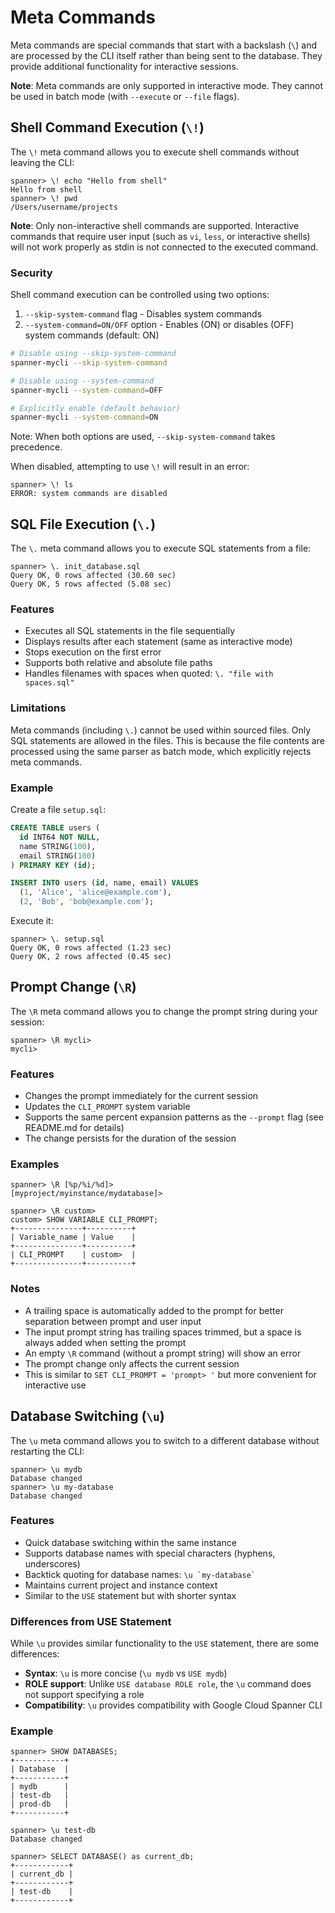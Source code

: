 # Meta Commands

Meta commands are special commands that start with a backslash (`\`) and are processed by the CLI itself rather than being sent to the database. They provide additional functionality for interactive sessions.

**Note**: Meta commands are only supported in interactive mode. They cannot be used in batch mode (with `--execute` or `--file` flags).

## Shell Command Execution (`\!`)

The `\!` meta command allows you to execute shell commands without leaving the CLI:

```
spanner> \! echo "Hello from shell"
Hello from shell
spanner> \! pwd
/Users/username/projects
```

**Note**: Only non-interactive shell commands are supported. Interactive commands that require user input (such as `vi`, `less`, or interactive shells) will not work properly as stdin is not connected to the executed command.

### Security

Shell command execution can be controlled using two options:

1. `--skip-system-command` flag - Disables system commands
2. `--system-command=ON/OFF` option - Enables (ON) or disables (OFF) system commands (default: ON)

```bash
# Disable using --skip-system-command
spanner-mycli --skip-system-command

# Disable using --system-command
spanner-mycli --system-command=OFF

# Explicitly enable (default behavior)
spanner-mycli --system-command=ON
```

Note: When both options are used, `--skip-system-command` takes precedence.

When disabled, attempting to use `\!` will result in an error:

```
spanner> \! ls
ERROR: system commands are disabled
```

## SQL File Execution (`\.`)

The `\.` meta command allows you to execute SQL statements from a file:

```
spanner> \. init_database.sql
Query OK, 0 rows affected (30.60 sec)
Query OK, 5 rows affected (5.08 sec)
```

### Features

- Executes all SQL statements in the file sequentially
- Displays results after each statement (same as interactive mode)
- Stops execution on the first error
- Supports both relative and absolute file paths
- Handles filenames with spaces when quoted: `\. "file with spaces.sql"`

### Limitations

Meta commands (including `\.`) cannot be used within sourced files. Only SQL statements are allowed in the files. This is because the file contents are processed using the same parser as batch mode, which explicitly rejects meta commands.

### Example

Create a file `setup.sql`:
```sql
CREATE TABLE users (
  id INT64 NOT NULL,
  name STRING(100),
  email STRING(100)
) PRIMARY KEY (id);

INSERT INTO users (id, name, email) VALUES
  (1, 'Alice', 'alice@example.com'),
  (2, 'Bob', 'bob@example.com');
```

Execute it:
```
spanner> \. setup.sql
Query OK, 0 rows affected (1.23 sec)
Query OK, 2 rows affected (0.45 sec)
```

## Prompt Change (`\R`)

The `\R` meta command allows you to change the prompt string during your session:

```
spanner> \R mycli> 
mycli> 
```

### Features

- Changes the prompt immediately for the current session
- Updates the `CLI_PROMPT` system variable
- Supports the same percent expansion patterns as the `--prompt` flag (see README.md for details)
- The change persists for the duration of the session

### Examples

```
spanner> \R [%p/%i/%d]> 
[myproject/myinstance/mydatabase]> 

spanner> \R custom> 
custom> SHOW VARIABLE CLI_PROMPT;
+---------------+----------+
| Variable_name | Value    |
+---------------+----------+
| CLI_PROMPT    | custom>  |
+---------------+----------+
```

### Notes

- A trailing space is automatically added to the prompt for better separation between prompt and user input
- The input prompt string has trailing spaces trimmed, but a space is always added when setting the prompt
- An empty `\R` command (without a prompt string) will show an error
- The prompt change only affects the current session
- This is similar to `SET CLI_PROMPT = 'prompt> '` but more convenient for interactive use

## Database Switching (`\u`)

The `\u` meta command allows you to switch to a different database without restarting the CLI:

```
spanner> \u mydb
Database changed
spanner> \u my-database
Database changed
```

### Features

- Quick database switching within the same instance
- Supports database names with special characters (hyphens, underscores)
- Backtick quoting for database names: `` \u `my-database` ``
- Maintains current project and instance context
- Similar to the `USE` statement but with shorter syntax

### Differences from USE Statement

While `\u` provides similar functionality to the `USE` statement, there are some differences:

- **Syntax**: `\u` is more concise (`\u mydb` vs `USE mydb`)
- **ROLE support**: Unlike `USE database ROLE role`, the `\u` command does not support specifying a role
- **Compatibility**: `\u` provides compatibility with Google Cloud Spanner CLI

### Example

```
spanner> SHOW DATABASES;
+-----------+
| Database  |
+-----------+
| mydb      |
| test-db   |
| prod-db   |
+-----------+

spanner> \u test-db
Database changed

spanner> SELECT DATABASE() as current_db;
+------------+
| current_db |
+------------+
| test-db    |
+------------+
```
